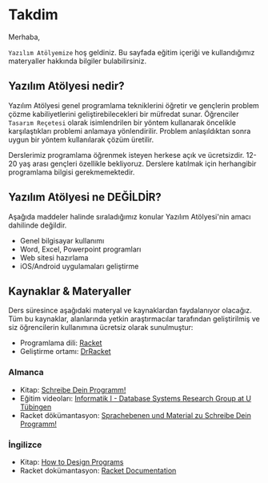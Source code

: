 # Takdim

Merhaba,

`Yazılım Atölyemize` hoş geldiniz. Bu sayfada eğitim içeriği ve kullandığımız materyaller hakkında bilgiler bulabilirsiniz.

## Yazılım Atölyesi nedir?

Yazılım Atölyesi genel programlama tekniklerini öğretir ve gençlerin problem çözme kabiliyetlerini geliştirebilecekleri bir müfredat sunar. Öğrenciler `Tasarım Reçetesi` olarak isimlendrilen bir yöntem kullanarak öncelikle karşılaştıkları problemi anlamaya yönlendirilir. Problem anlaşıldıktan sonra uygun bir yöntem kullanılarak çözüm üretilir.

Derslerimiz programlama öğrenmek isteyen herkese açık ve ücretsizdir. 12-20 yaş arası gençleri özellikle bekliyoruz. Derslere katılmak için herhangibir programlama bilgisi gerekmemektedir.

## Yazılım Atölyesi ne DEĞİLDİR?

Aşağıda maddeler halinde sıraladığımız konular Yazılım Atölyesi'nin amacı dahilinde değildir.

- Genel bilgisayar kullanımı
- Word, Excel, Powerpoint programları
- Web sitesi hazırlama
- iOS/Android uygulamaları geliştirme

## Kaynaklar & Materyaller

Ders süresince aşağıdaki materyal ve kaynaklardan faydalanıyor olacağız. Tüm bu kaynaklar, alanlarında yetkin araştırmacılar tarafından geliştirilmiş ve siz öğrencilerin kullanımına ücretsiz olarak sunulmuştur:

- Programlama dili: [Racket](https://racket-lang.org/)
- Geliştirme ortamı: [DrRacket](https://download.racket-lang.org/)

### Almanca

- Kitap: [Schreibe Dein Programm!](https://www.deinprogramm.de/sdp/)
- Eğitim videoları: [Informatik I - Database Systems Research Group at U Tübingen](https://www.youtube.com/playlist?list=PL1XF9qjV8kH11R-SRa0g8SaB0DOUhxH5p)
- Racket dökümantasyon: [Sprachebenen und Material zu Schreibe Dein Programm!](https://docs.racket-lang.org/deinprogramm/index.html)

### İngilizce

- Kitap: [How to Design Programs](https://htdp.org/)
- Racket dokümantasyon: [Racket Documentation](https://docs.racket-lang.org/)


[//]: # (TODO: Katılımcıların çoğunluğun ingilizce bilmiyor. Türkçe ve Almanca konuşuyorlar.)